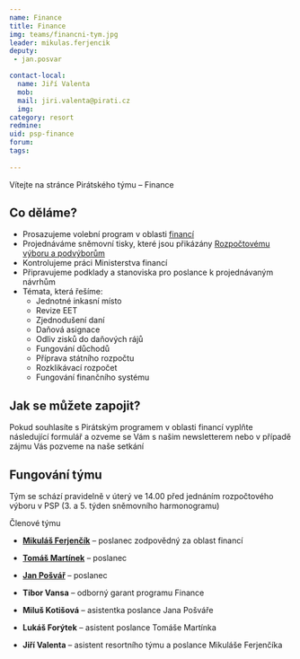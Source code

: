 ```yaml
---
name: Finance
title: Finance
img: teams/financni-tym.jpg
leader: mikulas.ferjencik
deputy:
 - jan.posvar

contact-local:
  name: Jiří Valenta
  mob: 
  mail: jiri.valenta@pirati.cz
  img: 
category: resort
redmine: 
uid: psp-finance
forum: 
tags:
 
---
```


Vítejte na stránce Pirátského týmu – Finance

Co děláme?
----------

* Prosazujeme volební program v oblasti [financí](/program/psp2017/finance/)
* Projednáváme sněmovní tisky, které jsou přikázány [Rozpočtovému výboru a podvýborům](http://www.psp.cz/sqw/hp.sqw?k=3400)
* Kontrolujeme práci Ministerstva financí
* Připravujeme podklady a stanoviska pro poslance k projednávaným návrhům
* Témata, která řešíme:
  * Jednotné inkasní místo          	
  * Revize EET                         	
  * Zjednodušení daní
  * Daňová asignace	
  * Odliv zisků do daňových rájů 	
  * Fungování důchodů              	
  * Příprava státního rozpočtu     	
  * Rozklikávací rozpočet            	
  * Fungování finančního systému
                        	

Jak se můžete zapojit?
----------------------
Pokud souhlasíte s Pirátským programem v oblasti financí vyplňte následující formulář a ozveme se Vám s našim newsletterem nebo v případě zájmu Vás pozveme na naše setkání



Fungování týmu
---------------

Tým se schází pravidelně v úterý ve 14.00 před jednáním rozpočtového výboru v PSP (3. a 5. týden sněmovního harmonogramu)


Členové týmu
- **[Mikuláš Ferjenčík](/lide/mikulas-ferjencik)** – poslanec zodpovědný za oblast financí
- **[Tomáš Martínek](/lide/tomas-martinek)** – poslanec
- **[Jan Pošvář](/lide/jan-posvar)** – poslanec

- **Tibor Vansa** – odborný garant programu Finance

- **Miluš Kotišová** – asistentka poslance Jana Pošváře
- **Lukáš Forýtek** – asistent poslance Tomáše Martínka
- **Jiří Valenta** – asistent resortního týmu a poslance Mikuláše Ferjenčíka
